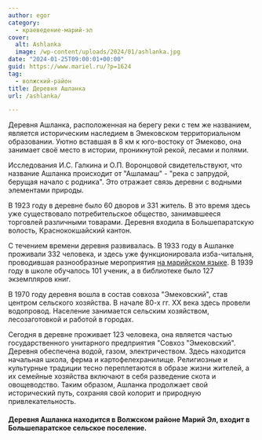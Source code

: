 ```yaml
---
author: egor
category:
  - краеведение-марий-эл
cover:
  alt: Ashlanka
  image: /wp-content/uploads/2024/01/ashlanka.jpg
date: "2024-01-25T09:00:01+00:00"
guid: https://www.mariel.ru/?p=1624
tag:
  - волжский-район
title: Деревня Ашланка
url: /ashlanka/

---
```

Деревня Ашланка, расположенная на берегу реки с тем же названием, является историческим наследием в Эмековском территориальном образовании. Уютно вставшая в 8 км к юго-востоку от Эмеково, она занимает своё место в истории, проникнутой рекой, лесами и полями.

Исследования И.С. Галкина и О.П. Воронцовой свидетельствуют, что название Ашланка происходит от "Ашламаш" \- "река с запрудой, берущая начало с родника". Это отражает связь деревни с водными элементами природы.

В 1923 году в деревне было 60 дворов и 331 житель. В это время здесь уже существовало потребительское общество, занимавшееся торговлей различными товарами. Деревня входила в Большепаратскую волость, Краснококшайский кантон.

С течением времени деревня развивалась. В 1933 году в Ашланке проживали 332 человека, и здесь уже функционировала изба-читальня, проводившая разнообразные мероприятия [на марийском языке](/mari_language/). В 1939 году в школе обучалось 101 ученик, а в библиотеке было 127 экземпляров книг.

В 1970 году деревня вошла в состав совхоза "Эмековский", став центром сельского хозяйства. В начале 80-х гг. XX века здесь провели водопровод. Население занимается сельским хозяйством, лесозаготовкой и работой в городах.

Сегодня в деревне проживает 123 человека, она является частью государственного унитарного предприятия "Совхоз "Эмековский". Деревня обеспечена водой, газом, электричеством. Здесь находится начальная школа, ферма и картофелехранилище. Религиозные и культурные традиции тесно переплетаются в образе жизни жителей, а их семейные хозяйства включают в себя разведение скота и овощеводство. Таким образом, Ашланка продолжает свой исторический путь, сохраняя свой колорит и природную привлекательность.

#### Деревня Ашланка находится в Волжском районе Марий Эл, входит в Большепаратское сельское поселение.
